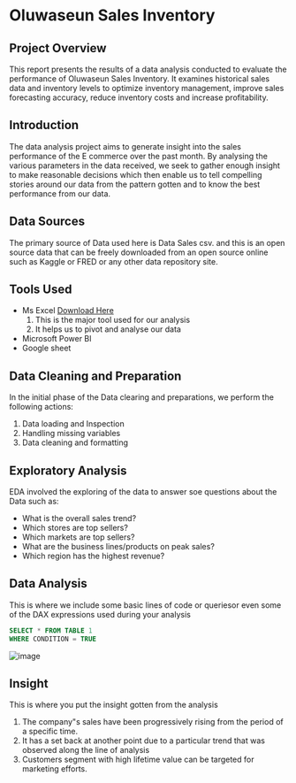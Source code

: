 # Oluwaseun Sales Inventory
## Project Overview 
This report presents the results of a data analysis conducted to evaluate the performance of Oluwaseun Sales Inventory. It examines historical sales data and inventory levels to optimize inventory management, improve sales forecasting accuracy, reduce inventory costs and increase profitability.
## Introduction
The data analysis project aims to generate insight into the sales performance of the E commerce over the past month. By analysing the various parameters in the data received, we seek to gather enough insight to make reasonable decisions which then enable us to tell compelling stories around our data from the pattern gotten and to know the best performance from our data.
## Data Sources
The primary source of Data used here is Data Sales csv. and this is an open source data that can be freely downloaded from an open source online such as Kaggle or FRED or any other data repository site.
## Tools Used
- Ms Excel [Download Here](https://www.microsoft.com)
  1. This is the major tool used for our analysis
  2. It helps us to pivot and analyse our data
- Microsoft Power BI
- Google sheet
## Data Cleaning and Preparation
In the initial phase of the Data clearing and preparations, we perform the following actions:
1. Data loading and Inspection
2. Handling missing variables
3. Data cleaning and formatting
## Exploratory Analysis
   EDA involved the exploring of the data to answer soe questions about the Data such as:
   - What is the overall sales trend?
   - Which stores are top sellers?
   - Which markets are top sellers?
   - What are the business lines/products on peak sales?
   - Which region has the highest revenue?

## Data Analysis
This is where we include some basic lines of code or queriesor even some of the DAX expressions used during your analysis

``` SQL
SELECT * FROM TABLE 1
WHERE CONDITION = TRUE
```
![image](https://github.com/user-attachments/assets/37555f1e-7709-4e7f-84ab-7fdd19007cb4)

## Insight
This is where you put the insight gotten from the analysis
1. The company"s sales have been progressively rising from the period of a specific time.
2. It has a set back at another  point due to a particular trend that was observed along the line of analysis
3. Customers segment with high lifetime value can be targeted for marketing efforts.

